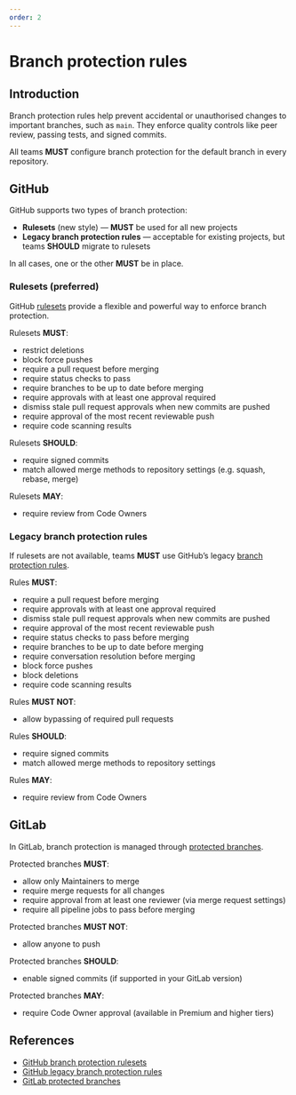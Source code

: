```yaml
---
order: 2
---
```


# Branch protection rules

## Introduction

Branch protection rules help prevent accidental or unauthorised changes to important branches, such as `main`. They enforce quality controls like peer review, passing tests, and signed commits.

All teams **MUST** configure branch protection for the default branch in every repository.

## GitHub

GitHub supports two types of branch protection:

- **Rulesets** (new style) — **MUST** be used for all new projects
- **Legacy branch protection rules** — acceptable for existing projects, but teams **SHOULD** migrate to rulesets

In all cases, one or the other **MUST** be in place.

### Rulesets (preferred)

GitHub [rulesets][1] provide a flexible and powerful way to enforce branch protection.

Rulesets **MUST**:

- restrict deletions
- block force pushes
- require a pull request before merging
- require status checks to pass
- require branches to be up to date before merging
- require approvals with at least one approval required
- dismiss stale pull request approvals when new commits are pushed
- require approval of the most recent reviewable push
- require code scanning results

Rulesets **SHOULD**:

- require signed commits
- match allowed merge methods to repository settings (e.g. squash, rebase, merge)

Rulesets **MAY**:

- require review from Code Owners

### Legacy branch protection rules

If rulesets are not available, teams **MUST** use GitHub’s legacy [branch protection rules][2].

Rules **MUST**:

- require a pull request before merging
- require approvals with at least one approval required
- dismiss stale pull request approvals when new commits are pushed
- require approval of the most recent reviewable push
- require status checks to pass before merging
- require branches to be up to date before merging
- require conversation resolution before merging
- block force pushes
- block deletions
- require code scanning results

Rules **MUST NOT**:

- allow bypassing of required pull requests

Rules **SHOULD**:

- require signed commits
- match allowed merge methods to repository settings

Rules **MAY**:

- require review from Code Owners

## GitLab

In GitLab, branch protection is managed through [protected branches][3].

Protected branches **MUST**:

- allow only Maintainers to merge
- require merge requests for all changes
- require approval from at least one reviewer (via merge request settings)
- require all pipeline jobs to pass before merging

Protected branches **MUST NOT**:

- allow anyone to push

Protected branches **SHOULD**:

- enable signed commits (if supported in your GitLab version)

Protected branches **MAY**:

- require Code Owner approval (available in Premium and higher tiers)

## References

- [GitHub branch protection rulesets][1]
- [GitHub legacy branch protection rules][2]
- [GitLab protected branches][3]

[1]: https://docs.github.com/en/repositories/configuring-branches-and-merges-in-your-repository/managing-rulesets/about-rulesets
[2]: https://docs.github.com/en/repositories/configuring-branches-and-merges-in-your-repository/managing-protected-branches/managing-a-branch-protection-rule
[3]: https://docs.gitlab.com/user/project/repository/branches/protected
